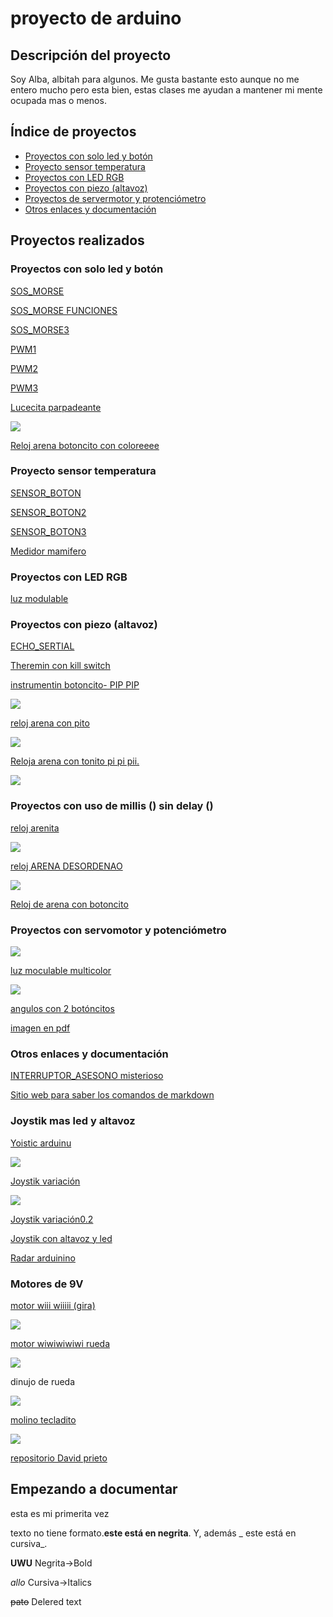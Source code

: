 # proyecto de arduino


## Descripción del proyecto

Soy Alba, albitah para algunos. Me gusta bastante esto aunque no me entero mucho pero esta bien, estas clases me ayudan a mantener mi mente ocupada mas o menos.    

## Índice de proyectos

* [Proyectos con solo led y botón](https://github.com/Albitah24/arduino#proyectos-con-solo-led-y-bot%C3%B3n)
* [Proyecto sensor temperatura](https://github.com/Albitah24/arduino#proyecto-sensor-temperatura)
* [Proyectos con LED RGB](https://github.com/Albitah24/arduino#proyectos-con-led-rgb)
* [Proyectos con piezo (altavoz)](https://github.com/Albitah24/arduino#proyectos-con-piezo-altavoz)
* [Proyectos de servermotor y protenciómetro](https://github.com/Albitah24/arduino#proyectos-con-servomotor-y-potenci%C3%B3metro)
* [Otros enlaces y documentación](https://github.com/Albitah24/arduino#otros-enlaces-y-documentaci%C3%B3n)

## Proyectos realizados


### Proyectos con solo led y botón

[SOS_MORSE](https://github.com/Albitah24/arduino/blob/main/SOS_MORSE.ino)

[SOS_MORSE FUNCIONES](https://github.com/Albitah24/arduino/blob/main/SOS_MORSE_funciones.ino)

[SOS_MORSE3](https://github.com/Albitah24/arduino/blob/main/SOS_PARPADEO_3.ino)

[PWM1](https://github.com/Albitah24/arduino/blob/main/PWM1.ino)

[PWM2](https://github.com/Albitah24/arduino/blob/main/PWM2.ino)

[PWM3](https://github.com/Albitah24/arduino/blob/main/PWM3.ino)

[Lucecita parpadeante](https://github.com/Albitah24/arduino/blob/main/lucecitas_parpadeantes.ino)


![](https://github.com/Albitah24/arduino/blob/main/Captura%20de%20pantalla%20de%202021-02-22%2013-30-18.png)

[Reloj arena botoncito con coloreeee](https://github.com/Albitah24/arduino/blob/main/reloj_arena_con_boton_coloreeeee.ino)


### Proyecto sensor temperatura

[SENSOR_BOTON](https://github.com/Albitah24/arduino/blob/main/sensor_botones.ino)

[SENSOR_BOTON2](https://github.com/Albitah24/arduino/blob/main/sensor_botones2.ino)

[SENSOR_BOTON3](https://github.com/Albitah24/arduino/blob/main/sensor_botones3.ino)

[Medidor mamifero](https://github.com/Albitah24/arduino/blob/main/medidor_mamifero.ino)

### Proyectos con LED RGB

[luz modulable](https://github.com/Albitah24/arduino/blob/main/luz_modulable.ino)


### Proyectos con piezo (altavoz)

[ECHO_SERTIAL](https://github.com/Albitah24/arduino/blob/main/echo_serial_.ino)

[Theremin con kill switch](https://github.com/Albitah24/arduino/blob/main/interruptor_asesono.ino)

[instrumentin botoncito- PIP PIP](https://github.com/Albitah24/arduino/blob/main/instrumento_teclado_tin_tin_tiiin.ino)

![](https://github.com/Albitah24/arduino/blob/main/Captura%20de%20pantalla%20de%202021-02-12%2010-45-26.png)

[reloj arena con pito](https://github.com/Albitah24/arduino/commit/3a92b586d87c4642a6c1f9a6ac6fba6d3cb5d2ea)

![](https://github.com/Albitah24/arduino/blob/main/Escaneado_%2020210216-1348.jpg)

[Reloja arena con tonito pi pi pii.](https://github.com/Albitah24/arduino/blob/main/reloj_arena_con_melodia_UwU.ino)

![](https://github.com/Albitah24/arduino/blob/main/Captura%20de%20pantalla%20de%202021-02-23%2012-33-41.png)

### Proyectos con uso de millis () sin delay ()
 [reloj arenita](https://github.com/Albitah24/arduino/blob/main/Reloj__de_arena_UwU.ino)
 
 ![](https://github.com/Albitah24/arduino/blob/main/20210212_133321.jpg)
 
 [reloj ARENA DESORDENAO](https://github.com/Albitah24/arduino/blob/main/Reloj__de_arena_desordenadoUwU.ino)
 
 ![](https://github.com/Albitah24/arduino/blob/main/Captura%20de%20pantalla%20de%202021-02-16%2013-13-09.png)

[Reloj de arena con botoncito](https://github.com/Albitah24/arduino/blob/main/RELOJ_DE_ARENA_CON_BOTON.ino)

### Proyectos con servomotor y potenciómetro 

![](https://github.com/Albitah24/arduino/blob/main/IMG20210208121952.jpg)


[luz moculable multicolor](https://github.com/Albitah24/arduino/blob/main/luz_modulable_prueba_bot_n.ino)

![](https://github.com/Albitah24/arduino/blob/main/IMG20210209105534.jpg)


[angulos con 2 botóncitos](https://github.com/Albitah24/arduino/blob/main/dos_boton_s_aumenta_mucho_disminulle_poquito.ino)

[imagen en pdf](https://github.com/Albitah24/arduino/blob/main/Escaneado_%2020210211-1349.pdf)




### Otros enlaces y documentación

[INTERRUPTOR_ASESONO misterioso](https://github.com/Albitah24/arduino/blob/main/interruptor_asesono.ino)


[Sitio web para saber los comandos de markdown](https://guides.github.com/pdfs/markdown-cheatsheet-online.pdf)


### Joystik mas led y altavoz

[Yoistic arduinu](https://github.com/Albitah24/arduino/blob/main/yoistic_arduino.ino)

![](https://github.com/Albitah24/arduino/blob/main/Captura%20de%20pantalla%202021-02-25%20124336.png)


[Joystik variación](https://github.com/Albitah24/arduino/blob/main/Joystikvariacion.ino)

![](https://github.com/d-prieto/arduinoCourse/blob/main/Images/Joystick%20Alba%20con%20led.JPG?raw=true)


[Joystik variación0.2](https://github.com/Albitah24/arduino/blob/main/Joystikvariacion_02.ino)


[Joystik con altavoz y led](https://github.com/Albitah24/arduino/blob/main/Joystikvariacion_altavoz.ino)

[Radar arduinino](https://github.com/Albitah24/arduino/blob/main/radar_pipiiii.ino)



### Motores de 9V

[motor wiii wiiiii (gira)](https://github.com/Albitah24/arduino/blob/main/motor_giratorio_de_feria.ino)

![](https://github.com/Albitah24/arduino/blob/main/Captura%20de%20pantalla%20de%202021-02-18%2010-57-03.png)


[motor wiwiwiwiwi rueda](https://github.com/Albitah24/arduino/blob/main/motor_giratorio_de__feria_moderable_con_rueda.ino)

![](https://github.com/Albitah24/arduino/blob/main/Captura%20de%20pantalla%20de%202021-02-19%2013-00-17.png)

dinujo de rueda

![](https://github.com/Albitah24/arduino/blob/main/dibujo%20Alba%20motor.png)


[molino tecladito](https://github.com/Albitah24/arduino/blob/main/molinillo_con_teclado.ino)

![](https://github.com/Albitah24/arduino/blob/main/Captura%20de%20pantalla%20de%202021-02-22%2012-07-35.png)



[repositorio David prieto](https://github.com/d-prieto/arduinoCourse#repositorios-de-alumnos)



## Empezando a documentar
esta es mi primerita vez

texto no tiene formato.**este está en negrita**. Y, además _ este está en cursiva_.

<b>UWU</b>     Negrita->Bold

<i>allo</i>    Cursiva->Italics

<del>pato</del>   Delered text


